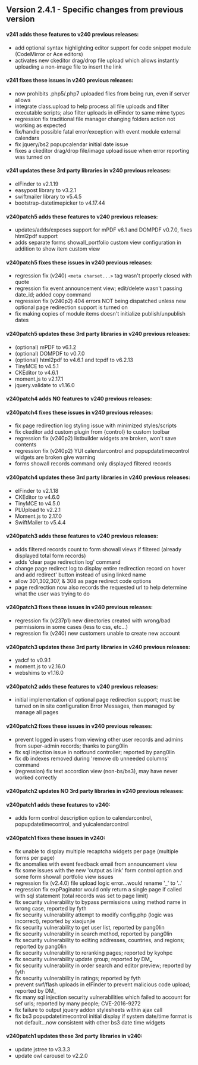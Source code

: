 Version 2.4.1 - Specific changes from previous version
------------------------------------------------------

#### v241 adds these features to v240 previous releases:
- add optional syntax highlighting editor support for code snippet module (CodeMirror or Ace editors)
- activates new ckeditor drag/drop file upload which allows instantly uploading a non-image file to insert the link

#### v241 fixes these issues in v240 previous releases:
- now prohibits .php5/.php7 uploaded files from being run, even if server allows
- integrate class.upload to help process all file uploads and filter executable scripts; also filter uploads in elFinder to same mime types
- regression fix traditional file manager changing folders action not working as expected
- fix/handle possible fatal error/exception with event module external calendars
- fix jquery/bs2 popupcalendar initial date issue
- fixes a ckeditor drag/drop file/image upload issue when error reporting was turned on

#### v241 updates these 3rd party libraries in v240 previous releases:
- elFinder to v2.1.19
- easypost library to v3.2.1
- swiftmailer library to v5.4.5
- bootstrap-datetimepicker to v4.17.44


#### v240patch5 adds these features to v240 previous releases:
- updates/adds/exposes support for mPDF v6.1 and DOMPDF v0.7.0, fixes html2pdf support
- adds separate forms showall_portfolio custom view configuration in addition to show item custom view

#### v240patch5 fixes these issues in v240 previous releases:
- regression fix (v240) `<meta charset...>` tag wasn't properly closed with quote
- regression fix event announcement view; edit/delete wasn't passing date_id; added copy command
- regression fix (v240p2) 404 errors NOT being dispatched unless new optional page redirection support is turned on
- fix making copies of module items doesn't initialize publish/unpublish dates

#### v240patch5 updates these 3rd party libraries in v240 previous releases:
- (optional) mPDF to v6.1.2
- (optional) DOMPDF to v0.7.0
- (optional) html2pdf to v4.6.1 and tcpdf to v6.2.13
- TinyMCE to v4.5.1
- CKEditor to v4.6.1
- moment.js to v2.17.1
- jquery.validate to v1.16.0


#### v240patch4 adds NO features to v240 previous releases:

#### v240patch4 fixes these issues in v240 previous releases:
- fix page redirection log styling issue with minimized styles/scripts
- fix ckeditor add custom plugin from {control} to custom toolbar
- regression fix (v240p2) listbuilder widgets are broken, won't save contents
- regression fix (v240p2) YUI calendarcontrol and popupdatetimecontrol widgets are broken give warning
- forms showall records command only displayed filtered records

#### v240patch4 updates these 3rd party libraries in v240 previous releases:
- elFinder to v2.1.18
- CKEditor to v4.6.0
- TinyMCE to v4.5.0
- PLUpload to v2.2.1
- Moment.js to 2.17.0
- SwiftMailer to v5.4.4


#### v240patch3 adds these features to v240 previous releases:
- adds filtered records count to form showall views if filtered (already displayed total form records)
- adds 'clear page redirection log' command
- change page redirect log to display entire redirection record on hover and add redirect' button instead of using linked name
- allow 301,302,307, & 308 as page redirect code options
- page redirection now also records the requested url to help determine what the user was trying to do

#### v240patch3 fixes these issues in v240 previous releases:
- regression fix (v237p1) new directories created with wrong/bad permissions in some cases (less to css, etc...)
- regression fix (v240) new customers unable to create new account

#### v240patch3 updates these 3rd party libraries in v240 previous releases:
- yadcf to v0.9.1
- moment.js to v2.16.0
- webshims to v1.16.0


#### v240patch2 adds these features to v240 previous releases:
- initial implementation of optional page redirection support; must be turned on in site configuration Error Messages, then managed by manage all pages

#### v240patch2 fixes these issues in v240 previous releases:
- prevent logged in users from viewing other user records and admins from super-admin records; thanks to pang0lin
- fix sql injection issue in notfound controller; reported by pang0lin
- fix db indexes removed during 'remove db unneeded columns' command
- (regression) fix text accordion view (non-bs/bs3), may have never worked correctly

#### v240patch2 updates NO 3rd party libraries in v240 previous releases:


#### v240patch1 adds these features to v240:
- adds form control description option to calendarcontrol, popupdatetimecontrol, and yuicalendarcontrol

#### v240patch1 fixes these issues in v240:
- fix unable to display multiple recaptcha widgets per page (multiple forms per page)
- fix anomalies with event feedback email from announcement view
- fix some issues with the new 'output as link' form control option and some form showall portfolio view issues
- regression fix (v2.4.0) file upload logic error...would rename '_' to '..'
- regression fix expPaginator would only return a single page if called with sql statement (total records was set to page limit)
- fix security vulnerability to bypass permissions using method name in wrong case, reported by fyth
- fix security vulnerability attempt to modify config.php (logic was incorrect), reported by xiaojunjie
- fix security vulnerability to get user list, reported by pang0lin
- fix security vulnerability in search method, reported by pang0lin
- fix security vulnerability to editing addresses, countries, and regions; reported by pang0lin
- fix security vulnerability to reranking pages; reported by kyohpc
- fix security vulnerability update group; reported by DM_
- fix security vulnerability in order search and editor preview; reported by fyth
- fix security vulnerability in ratings; reported by fyth
- prevent swf/flash uploads in elFinder to prevent malicious code upload; reported by DM_
- fix many sql injection security vulnerabilities which failed to account for sef urls; reported by many people; CVE-2016-9272 
- fix failure to output jquery addon stylesheets within ajax call
- fix bs3 popupdatetimecontrol initial display if system date/time format is not default...now consistent with other bs3 date time widgets

#### v240patch1 updates these 3rd party libraries in v240:
- update jstree to v3.3.3
- update owl carousel to v2.2.0